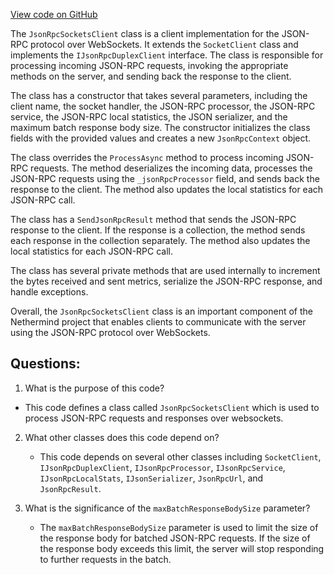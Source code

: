 [View code on GitHub](https://github.com/nethermindeth/nethermind/Nethermind.JsonRpc/WebSockets/JsonRpcSocketsClient.cs)

The `JsonRpcSocketsClient` class is a client implementation for the JSON-RPC protocol over WebSockets. It extends the `SocketClient` class and implements the `IJsonRpcDuplexClient` interface. The class is responsible for processing incoming JSON-RPC requests, invoking the appropriate methods on the server, and sending back the response to the client.

The class has a constructor that takes several parameters, including the client name, the socket handler, the JSON-RPC processor, the JSON-RPC service, the JSON-RPC local statistics, the JSON serializer, and the maximum batch response body size. The constructor initializes the class fields with the provided values and creates a new `JsonRpcContext` object.

The class overrides the `ProcessAsync` method to process incoming JSON-RPC requests. The method deserializes the incoming data, processes the JSON-RPC requests using the `_jsonRpcProcessor` field, and sends back the response to the client. The method also updates the local statistics for each JSON-RPC call.

The class has a `SendJsonRpcResult` method that sends the JSON-RPC response to the client. If the response is a collection, the method sends each response in the collection separately. The method also updates the local statistics for each JSON-RPC call.

The class has several private methods that are used internally to increment the bytes received and sent metrics, serialize the JSON-RPC response, and handle exceptions.

Overall, the `JsonRpcSocketsClient` class is an important component of the Nethermind project that enables clients to communicate with the server using the JSON-RPC protocol over WebSockets.
## Questions: 
 1. What is the purpose of this code?
   - This code defines a class called `JsonRpcSocketsClient` which is used to process JSON-RPC requests and responses over websockets.

2. What other classes does this code depend on?
   - This code depends on several other classes including `SocketClient`, `IJsonRpcDuplexClient`, `IJsonRpcProcessor`, `IJsonRpcService`, `IJsonRpcLocalStats`, `IJsonSerializer`, `JsonRpcUrl`, and `JsonRpcResult`.

3. What is the significance of the `maxBatchResponseBodySize` parameter?
   - The `maxBatchResponseBodySize` parameter is used to limit the size of the response body for batched JSON-RPC requests. If the size of the response body exceeds this limit, the server will stop responding to further requests in the batch.